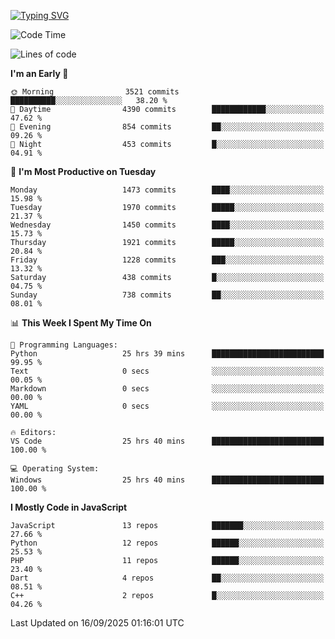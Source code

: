 [![Typing SVG](https://readme-typing-svg.demolab.com?font=Fira+Code&pause=1000&color=F7F7F7&random=false&width=435&lines=Hi+%F0%9F%91%8B%2C+I'm+Rafiu+Sidqi;Junior+Backend+Developer)](https://git.io/typing-svg)
<!--START_SECTION:waka-->
![Code Time](http://img.shields.io/badge/Code%20Time-994%20hrs%2023%20mins-blue)

![Lines of code](https://img.shields.io/badge/From%20Hello%20World%20I%27ve%20Written-3.0%20million%20lines%20of%20code-blue)

**I'm an Early 🐤** 

```text
🌞 Morning                3521 commits        ██████████░░░░░░░░░░░░░░░   38.20 % 
🌆 Daytime                4390 commits        ████████████░░░░░░░░░░░░░   47.62 % 
🌃 Evening                854 commits         ██░░░░░░░░░░░░░░░░░░░░░░░   09.26 % 
🌙 Night                  453 commits         █░░░░░░░░░░░░░░░░░░░░░░░░   04.91 % 
```
📅 **I'm Most Productive on Tuesday** 

```text
Monday                   1473 commits        ████░░░░░░░░░░░░░░░░░░░░░   15.98 % 
Tuesday                  1970 commits        █████░░░░░░░░░░░░░░░░░░░░   21.37 % 
Wednesday                1450 commits        ████░░░░░░░░░░░░░░░░░░░░░   15.73 % 
Thursday                 1921 commits        █████░░░░░░░░░░░░░░░░░░░░   20.84 % 
Friday                   1228 commits        ███░░░░░░░░░░░░░░░░░░░░░░   13.32 % 
Saturday                 438 commits         █░░░░░░░░░░░░░░░░░░░░░░░░   04.75 % 
Sunday                   738 commits         ██░░░░░░░░░░░░░░░░░░░░░░░   08.01 % 
```


📊 **This Week I Spent My Time On** 

```text
💬 Programming Languages: 
Python                   25 hrs 39 mins      █████████████████████████   99.95 % 
Text                     0 secs              ░░░░░░░░░░░░░░░░░░░░░░░░░   00.05 % 
Markdown                 0 secs              ░░░░░░░░░░░░░░░░░░░░░░░░░   00.00 % 
YAML                     0 secs              ░░░░░░░░░░░░░░░░░░░░░░░░░   00.00 % 

🔥 Editors: 
VS Code                  25 hrs 40 mins      █████████████████████████   100.00 % 

💻 Operating System: 
Windows                  25 hrs 40 mins      █████████████████████████   100.00 % 
```

**I Mostly Code in JavaScript** 

```text
JavaScript               13 repos            ███████░░░░░░░░░░░░░░░░░░   27.66 % 
Python                   12 repos            ██████░░░░░░░░░░░░░░░░░░░   25.53 % 
PHP                      11 repos            ██████░░░░░░░░░░░░░░░░░░░   23.40 % 
Dart                     4 repos             ██░░░░░░░░░░░░░░░░░░░░░░░   08.51 % 
C++                      2 repos             █░░░░░░░░░░░░░░░░░░░░░░░░   04.26 % 
```




 Last Updated on 16/09/2025 01:16:01 UTC
<!--END_SECTION:waka-->
